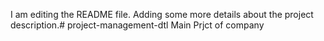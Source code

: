 I am editing the README file. Adding some more details about the project description.# project-management-dtl
Main Prjct of company
